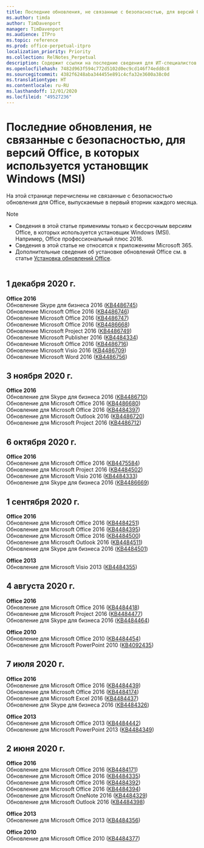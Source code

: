 ```yaml
---
title: Последние обновления, не связанные с безопасностью, для версий Office, в которых используется установщик Windows (MSI)
ms.author: timda
author: TimDavenport
manager: TimDavenport
ms.audience: ITPro
ms.topic: reference
ms.prod: office-perpetual-itpro
localization_priority: Priority
ms.collection: RelNotes_Perpetual
description: Содержит ссылки на последние сведения для ИТ-специалистов об обновлениях, не связанных с безопасностью, для бессрочных версий Office 2016, Office 2013 и Office 2010
ms.openlocfilehash: 7482d963f594c772d5102d0ec9cd146f74edd8c8
ms.sourcegitcommit: 4382f6248aba344455e891c4cfa32e3600a38c0d
ms.translationtype: HT
ms.contentlocale: ru-RU
ms.lasthandoff: 12/01/2020
ms.locfileid: "49527236"
---
```

# <a name="latest-non-security-updates-for-versions-of-office-that-use-windows-installer-msi"></a>Последние обновления, не связанные с безопасностью, для версий Office, в которых используется установщик Windows (MSI)

На этой странице перечислены не связанные с безопасностью обновления для Office, выпускаемые в первый вторник каждого месяца.

> [!NOTE]
> - Сведения в этой статье применимы только к бессрочным версиям Office, в которых используется установщик Windows (MSI). Например, Office профессиональный плюс 2016.
> - Сведения в этой статье не относятся к приложениям Microsoft 365.
> - Дополнительные сведения об установке обновлений Office см. в статье [Установка обновлений Office](https://support.office.com/article/2ab296f3-7f03-43a2-8e50-46de917611c5).
<br/><br/>


## <a name="december-1-2020"></a>1 декабря 2020 г.
**Office 2016**<br/>
Обновление Skype для бизнеса 2016 ([KB4486745](https://support.microsoft.com/help/4486745)) <br/>
Обновление Microsoft Office 2016 ([KB4486746](https://support.microsoft.com/help/4486746)) <br/> Обновление Microsoft Office 2016 ([KB4486747](https://support.microsoft.com/help/4486747)) <br/> Обновление Microsoft Office 2016 ([KB4486668](https://support.microsoft.com/help/4486668)) <br/>
Обновление Microsoft Project 2016 ([KB4486749](https://support.microsoft.com/help/4486749)) <br/> Обновление Microsoft Publisher 2016 ([KB4484334](https://support.microsoft.com/help/4484334)) <br/> Обновление Microsoft Office 2016 ([KB4486716](https://support.microsoft.com/help/4486716)) <br/> Обновление Microsoft Visio 2016 ([KB4486709](https://support.microsoft.com/help/4486709)) <br/>
Обновление Microsoft Word 2016 ([KB4486756](https://support.microsoft.com/help/4486756)) <br/> 


## <a name="november-3-2020"></a>3 ноября 2020 г.
**Office 2016**<br/>
Обновление для Skype для бизнеса 2016 ([KB4486710](https://support.microsoft.com/help/4486710)) <br/>
Обновление для Microsoft Office 2016 ([KB4486680](https://support.microsoft.com/help/4486680)) <br/>
Обновление для Microsoft Office 2016 ([KB4484397](https://support.microsoft.com/help/4484397)) <br/>
Обновление для Microsoft Outlook 2016 ([KB4486720](https://support.microsoft.com/help/4486720)) <br/>
Обновление для Microsoft Project 2016 ([KB4486712](https://support.microsoft.com/help/4486712)) <br/>


## <a name="october-6-2020"></a>6 октября 2020 г.
**Office 2016**<br/>
Обновление для Microsoft Office 2016 ([KB4475584](https://support.microsoft.com/help/4475584))<br/>
Обновление для Microsoft Project 2016 ([KB4484502](https://support.microsoft.com/help/4484502))<br/>
Обновление для Microsoft Visio 2016 ([KB4484333](https://support.microsoft.com/help/4484333))<br/>
Обновление для Skype для бизнеса 2016 ([KB4486669](https://support.microsoft.com/help/4486669))<br/> 

## <a name="september-1-2020"></a>1 сентября 2020 г.
**Office 2016**<br/>
Обновление для Microsoft Office 2016 ([KB4484251](https://support.microsoft.com/help/4484251))<br/>
Обновление для Microsoft Office 2016 ([KB4484395](https://support.microsoft.com/help/4484395))<br/> Обновление для Microsoft Office 2016 ([KB4484500](https://support.microsoft.com/help/4484500)) <br/>
Обновление для Microsoft Outlook 2016 ([KB4484511](https://support.microsoft.com/help/4484511)) <br/>
Обновление для Skype для бизнеса 2016 ([KB4484501](https://support.microsoft.com/help/4484501)) <br/>

**Office 2013**<br/>
Обновление для Microsoft Visio 2013 ([KB4484355](https://support.microsoft.com/help/4484355))<br/>

## <a name="august-4-2020"></a>4 августа 2020 г.

**Office 2016**<br/>
Обновление для Microsoft Office 2016 ([KB4484418](https://support.microsoft.com/help/4484418))<br/> Обновление для Microsoft Project 2016 ([KB4484477](https://support.microsoft.com/help/4484477))<br/>
Обновление для Skype для бизнеса 2016 ([KB4484464](https://support.microsoft.com/help/4484464))<br/> 

**Office 2010**<br/>
Обновление для Microsoft Office 2010 ([KB4484454](https://support.microsoft.com/help/4484454))<br/> Обновление для Microsoft PowerPoint 2010 ([KB4092435](https://support.microsoft.com/help/4092435))<br/> 

## <a name="july-7-2020"></a>7 июля 2020 г.

**Office 2016**<br/>
Обновление для Microsoft Office 2016 ([KB4484439](https://support.microsoft.com/help/4484439))<br/> Обновление для Microsoft Office 2016 ([KB4484174](https://support.microsoft.com/help/4484174))<br/> Обновление для Microsoft Excel 2016 ([KB4484437](https://support.microsoft.com/help/4484437))<br/>
Обновление для Skype для бизнеса 2016 ([KB4484326](https://support.microsoft.com/help/4484326))<br/> 

**Office 2013**<br/>
Обновление для Microsoft Office 2013 ([KB4484442](https://support.microsoft.com/help/4484442))<br/> Обновление для Microsoft PowerPoint 2013 ([KB4484349](https://support.microsoft.com/help/4484349))<br/> 


## <a name="june-2-2020"></a>2 июня 2020 г.

**Office 2016**<br/>
Обновление для Microsoft Office 2016 ([KB4484171](https://support.microsoft.com/help/4484171))<br/> Обновление для Microsoft Office 2016 ([KB4484335](https://support.microsoft.com/help/4484335))<br/> Обновление для Microsoft Office 2016 ([KB4484392](https://support.microsoft.com/help/4484392))<br/> Обновление для Microsoft Office 2016 ([KB4484394](https://support.microsoft.com/help/4484394))<br/> Обновление для Microsoft OneNote 2016 ([KB4484329](https://support.microsoft.com/help/4484329))<br/>
Обновление для Microsoft Outlook 2016 ([KB4484398](https://support.microsoft.com/help/4484398))<br/> 

**Office 2013**<br/>
Обновление для Microsoft Office 2013 ([KB4484356](https://support.microsoft.com/help/4484356))<br/> 

**Office 2010**<br/>
Обновление для Microsoft Office 2010 ([KB4484377](https://support.microsoft.com/help/4484377))<br/> 

 
